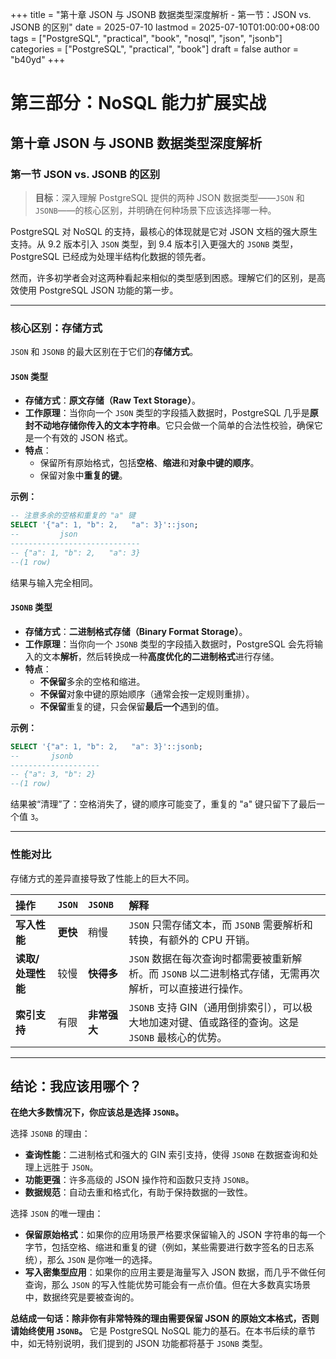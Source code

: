 +++
title = "第十章 JSON 与 JSONB 数据类型深度解析 - 第一节：JSON vs. JSONB 的区别"
date = 2025-07-10
lastmod = 2025-07-10T01:00:00+08:00
tags = ["PostgreSQL", "practical", "book", "nosql", "json", "jsonb"]
categories = ["PostgreSQL", "practical", "book"]
draft = false
author = "b40yd"
+++

# 第三部分：NoSQL 能力扩展实战
## 第十章 JSON 与 JSONB 数据类型深度解析
### 第一节 JSON vs. JSONB 的区别

> **目标**：深入理解 PostgreSQL 提供的两种 JSON 数据类型——`JSON` 和 `JSONB`——的核心区别，并明确在何种场景下应该选择哪一种。

PostgreSQL 对 NoSQL 的支持，最核心的体现就是它对 JSON 文档的强大原生支持。从 9.2 版本引入 `JSON` 类型，到 9.4 版本引入更强大的 `JSONB` 类型，PostgreSQL 已经成为处理半结构化数据的领先者。

然而，许多初学者会对这两种看起来相似的类型感到困惑。理解它们的区别，是高效使用 PostgreSQL JSON 功能的第一步。

---

### 核心区别：存储方式

`JSON` 和 `JSONB` 的最大区别在于它们的**存储方式**。

#### `JSON` 类型
-   **存储方式**：**原文存储（Raw Text Storage）**。
-   **工作原理**：当你向一个 `JSON` 类型的字段插入数据时，PostgreSQL 几乎是**原封不动地存储你传入的文本字符串**。它只会做一个简单的合法性校验，确保它是一个有效的 JSON 格式。
-   **特点**：
    -   保留所有原始格式，包括**空格**、**缩进**和**对象中键的顺序**。
    -   保留对象中**重复的键**。

**示例：**
```sql
-- 注意多余的空格和重复的 "a" 键
SELECT '{"a": 1, "b": 2,   "a": 3}'::json;
--         json
-----------------------------
-- {"a": 1, "b": 2,   "a": 3}
--(1 row)
```
结果与输入完全相同。

#### `JSONB` 类型
-   **存储方式**：**二进制格式存储（Binary Format Storage）**。
-   **工作原理**：当你向一个 `JSONB` 类型的字段插入数据时，PostgreSQL 会先将输入的文本**解析**，然后转换成一种**高度优化的二进制格式**进行存储。
-   **特点**：
    -   **不保留**多余的空格和缩进。
    -   **不保留**对象中键的原始顺序（通常会按一定规则重排）。
    -   **不保留**重复的键，只会保留**最后一个**遇到的值。

**示例：**
```sql
SELECT '{"a": 1, "b": 2,   "a": 3}'::jsonb;
--       jsonb
--------------------
-- {"a": 3, "b": 2}
--(1 row)
```
结果被“清理”了：空格消失了，键的顺序可能变了，重复的 "a" 键只留下了最后一个值 `3`。

---

### 性能对比

存储方式的差异直接导致了性能上的巨大不同。

| 操作 | `JSON` | `JSONB` | 解释 |
| :--- | :--- | :--- | :--- |
| **写入性能** | **更快** | 稍慢 | `JSON` 只需存储文本，而 `JSONB` 需要解析和转换，有额外的 CPU 开销。 |
| **读取/处理性能** | 较慢 | **快得多** | `JSON` 数据在每次查询时都需要被重新解析。而 `JSONB` 以二进制格式存储，无需再次解析，可以直接进行操作。 |
| **索引支持** | 有限 | **非常强大** | `JSONB` 支持 GIN（通用倒排索引），可以极大地加速对键、值或路径的查询。这是 `JSONB` 最核心的优势。 |

---

## 结论：我应该用哪个？

**在绝大多数情况下，你应该总是选择 `JSONB`。**

选择 `JSONB` 的理由：
-   **查询性能**：二进制格式和强大的 GIN 索引支持，使得 `JSONB` 在数据查询和处理上远胜于 `JSON`。
-   **功能更强**：许多高级的 JSON 操作符和函数只支持 `JSONB`。
-   **数据规范**：自动去重和格式化，有助于保持数据的一致性。

选择 `JSON` 的唯一理由：
-   **保留原始格式**：如果你的应用场景严格要求保留输入的 JSON 字符串的每一个字节，包括空格、缩进和重复的键（例如，某些需要进行数字签名的日志系统），那么 `JSON` 是你唯一的选择。
-   **写入密集型应用**：如果你的应用主要是海量写入 JSON 数据，而几乎不做任何查询，那么 `JSON` 的写入性能优势可能会有一点价值。但在大多数真实场景中，数据终究是要被查询的。

**总结成一句话：除非你有非常特殊的理由需要保留 JSON 的原始文本格式，否则请始终使用 `JSONB`。** 它是 PostgreSQL NoSQL 能力的基石。在本书后续的章节中，如无特别说明，我们提到的 JSON 功能都将基于 `JSONB` 类型。
